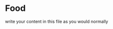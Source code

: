 <h1>Food</h1>
<p>write your content in this file as you would normally</p>
<a href="https://www.proprofs.com/quiz-school/quizshow.php?title=mzm3ndc3nw94of&q=1"</a>
